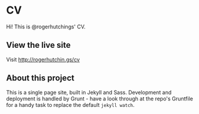 # CV

Hi! This is @rogerhutchings' CV.

## View the live site

Visit http://rogerhutchin.gs/cv

## About this project

This is a single page site, built in Jekyll and Sass. Development and deployment
is handled by Grunt - have a look through at the repo's Gruntfile for a handy
task to replace the default `jekyll watch`.
